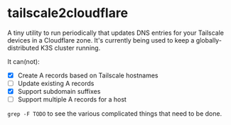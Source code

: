 # tailscale2cloudflare

A tiny utility to run periodically that updates DNS entries for your Tailscale devices in a Cloudflare zone. It's currently being used to keep a globally-distributed K3S cluster running.

It can(not):

- [x] Create A records based on Tailscale hostnames
- [ ] Update existing A records
- [x] Support subdomain suffixes
- [ ] Support multiple A records for a host

`grep -F TODO` to see the various complicated things that need to be done.
